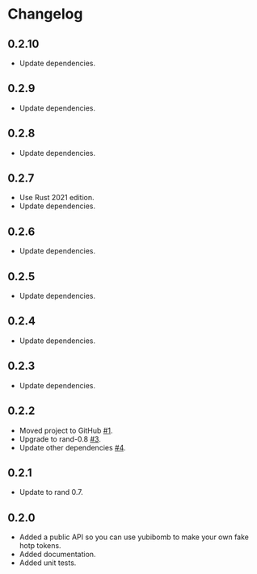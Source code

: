 # Changelog

## 0.2.10

* Update dependencies.


## 0.2.9

* Update dependencies.


## 0.2.8

* Update dependencies.


## 0.2.7

* Use Rust 2021 edition.
* Update dependencies.


## 0.2.6

* Update dependencies.


## 0.2.5

* Update dependencies.


## 0.2.4

* Update dependencies.


## 0.2.3

* Update dependencies.


## 0.2.2

* Moved project to GitHub [#1](https://github.com/bowlofeggs/yubibomb/pull/1).
* Upgrade to rand-0.8 [#3](https://github.com/bowlofeggs/yubibomb/pull/3).
* Update other dependencies [#4](https://github.com/bowlofeggs/yubibomb/pull/4).


## 0.2.1
* Update to rand 0.7.


## 0.2.0

* Added a public API so you can use yubibomb to make your own fake hotp tokens.
* Added documentation.
* Added unit tests.
